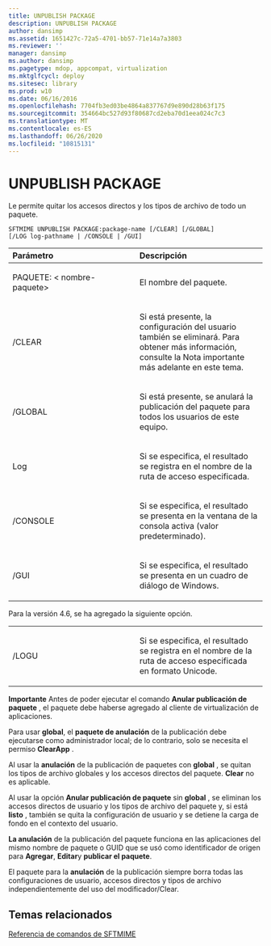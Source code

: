 ```yaml
---
title: UNPUBLISH PACKAGE
description: UNPUBLISH PACKAGE
author: dansimp
ms.assetid: 1651427c-72a5-4701-bb57-71e14a7a3803
ms.reviewer: ''
manager: dansimp
ms.author: dansimp
ms.pagetype: mdop, appcompat, virtualization
ms.mktglfcycl: deploy
ms.sitesec: library
ms.prod: w10
ms.date: 06/16/2016
ms.openlocfilehash: 7704fb3ed03be4864a837767d9e890d28b63f175
ms.sourcegitcommit: 354664bc527d93f80687cd2eba70d1eea024c7c3
ms.translationtype: MT
ms.contentlocale: es-ES
ms.lasthandoff: 06/26/2020
ms.locfileid: "10815131"
---
```

# UNPUBLISH PACKAGE


Le permite quitar los accesos directos y los tipos de archivo de todo un paquete.

`SFTMIME UNPUBLISH PACKAGE:package-name [/CLEAR] [/GLOBAL]                 [/LOG log-pathname | /CONSOLE | /GUI]`

<table>
<colgroup>
<col width="50%" />
<col width="50%" />
</colgroup>
<thead>
<tr class="header">
<th align="left">Parámetro</th>
<th align="left">Descripción</th>
</tr>
</thead>
<tbody>
<tr class="odd">
<td align="left"><p>PAQUETE: &lt; nombre-paquete&gt;</p></td>
<td align="left"><p>El nombre del paquete.</p></td>
</tr>
<tr class="even">
<td align="left"><p>/CLEAR</p></td>
<td align="left"><p>Si está presente, la configuración del usuario también se eliminará. Para obtener más información, consulte la Nota importante más adelante en este tema.</p></td>
</tr>
<tr class="odd">
<td align="left"><p>/GLOBAL</p></td>
<td align="left"><p>Si está presente, se anulará la publicación del paquete para todos los usuarios de este equipo.</p></td>
</tr>
<tr class="even">
<td align="left"><p>Log</p></td>
<td align="left"><p>Si se especifica, el resultado se registra en el nombre de la ruta de acceso especificada.</p></td>
</tr>
<tr class="odd">
<td align="left"><p>/CONSOLE</p></td>
<td align="left"><p>Si se especifica, el resultado se presenta en la ventana de la consola activa (valor predeterminado).</p></td>
</tr>
<tr class="even">
<td align="left"><p>/GUI</p></td>
<td align="left"><p>Si se especifica, el resultado se presenta en un cuadro de diálogo de Windows.</p></td>
</tr>
</tbody>
</table>

 

Para la versión 4.6, se ha agregado la siguiente opción.

<table>
<colgroup>
<col width="50%" />
<col width="50%" />
</colgroup>
<tbody>
<tr class="odd">
<td align="left"><p>/LOGU</p></td>
<td align="left"><p>Si se especifica, el resultado se registra en el nombre de la ruta de acceso especificada en formato Unicode.</p></td>
</tr>
</tbody>
</table>

 

**Importante**  Antes de poder ejecutar el comando **Anular publicación de paquete** , el paquete debe haberse agregado al cliente de virtualización de aplicaciones.

Para usar **global**, el **paquete de anulación** de la publicación debe ejecutarse como administrador local; de lo contrario, solo se necesita el permiso **ClearApp** .

Al usar la **anulación** de la publicación de paquetes con **global** , se quitan los tipos de archivo globales y los accesos directos del paquete. **Clear** no es aplicable.

Al usar la opción **Anular publicación de paquete** sin **global** , se eliminan los accesos directos de usuario y los tipos de archivo del paquete y, si está **listo** , también se quita la configuración de usuario y se detiene la carga de fondo en el contexto del usuario.

**La anulación** de la publicación del paquete funciona en las aplicaciones del mismo nombre de paquete o GUID que se usó como identificador de origen para **Agregar**, **Editar**y **publicar el paquete**.

El paquete para la **anulación** de la publicación siempre borra todas las configuraciones de usuario, accesos directos y tipos de archivo independientemente del uso del modificador/Clear.

 

## Temas relacionados


[Referencia de comandos de SFTMIME](sftmime--command-reference.md)

 

 





